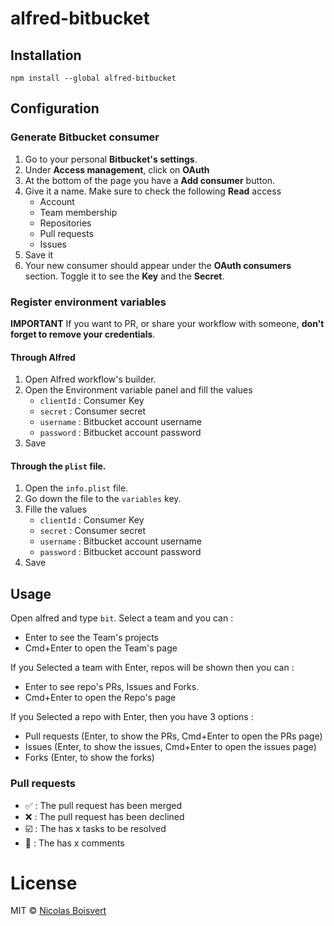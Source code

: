 # alfred-bitbucket

## Installation

```
npm install --global alfred-bitbucket
```

## Configuration

### Generate Bitbucket consumer

1. Go to your personal **Bitbucket's settings**.
2. Under **Access management**, click on **OAuth**
3. At the bottom of the page you have a **Add consumer** button.
4. Give it a name. Make sure to check the following **Read** access
    - Account
    - Team membership
    - Repositories
    - Pull requests
    - Issues
5. Save it
6. Your new consumer should appear under the **OAuth consumers** section. Toggle it to see the **Key** and the **Secret**.

### Register environment variables

**IMPORTANT** If you want to PR, or share your workflow with someone, **don't forget to remove your credentials**.

#### Through Alfred

1. Open Alfred workflow's builder.
2. Open the Environment variable panel and fill the values
    - `clientId` : Consumer Key
    - `secret` : Consumer secret
    - `username` : Bitbucket account username
    - `password` : Bitbucket account password
3. Save

#### Through the `plist` file.

1. Open the `info.plist` file.
2. Go down the file to the `variables` key.
3. Fille the values
    - `clientId` : Consumer Key
    - `secret` : Consumer secret
    - `username` : Bitbucket account username
    - `password` : Bitbucket account password
4. Save

## Usage

Open alfred and type `bit`. Select a team and you can :
- Enter to see the Team's projects
- Cmd+Enter to open the Team's page

If you Selected a team with Enter, repos will be shown then you can :
- Enter to see repo's PRs, Issues and Forks.
- Cmd+Enter to open the Repo's page

If you Selected a repo with Enter, then you have 3 options :
- Pull requests (Enter, to show the PRs, Cmd+Enter to open the PRs page)
- Issues (Enter, to show the issues, Cmd+Enter to open the issues page)
- Forks (Enter, to show the forks)

### Pull requests

- ✅ : The pull request has been merged
- ❌ : The pull request has been declined
- ☑️ : The has x tasks to be resolved
- 💬 : The has x comments

# License
MIT © [Nicolas Boisvert](https://nboisvert.com)
